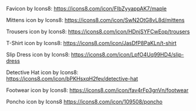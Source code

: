 Favicon by Icons8:
https://icons8.com/icon/FIbZyyappAK7/maple 

Mittens icon by Icons8:
https://icons8.com/icon/SwN2OtG8vL8d/mittens

Trousers icon by Icons8:
https://icons8.com/icon/HDnjSYFCwEop/trousers

T-Shirt icon by Icons8:
https://icons8.com/icon/JasDfP8PaKLn/t-shirt

Slip Dress icon by Icons8:
https://icons8.com/icon/LpfO4Uq99HD4/slip-dress

Detective Hat icon by Icons8:
https://icons8.com/icon/bPKHsxqH2fev/detective-hat

Footwear icon by Icons8:
https://icons8.com/icon/fav4rFp3gnVn/footwear

Poncho icon by Icons8
https://icons8.com/icon/109508/poncho